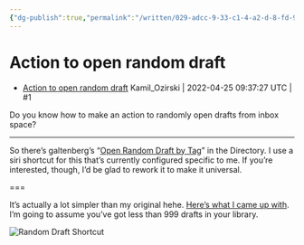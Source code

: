 ```yaml
---
{"dg-publish":true,"permalink":"/written/029-adcc-9-33-c1-4-a2-d-8-fd-9-3-f738-c939212/","dgHomeLink":true,"dgPassFrontmatter":false}
---
```


# Action to open random draft
- [Action to open random draft](https://forums.getdrafts.com/t/action-to-open-random-draft/12543)
Kamil_Ozirski | 2022-04-25 09:37:27 UTC | #1

Do you know how to make an action to randomly open drafts from inbox space?

-------------------------

So there’s galtenberg’s “[Open Random Draft by Tag](https://actions.getdrafts.com/a/1GC)” in the Directory. I use a siri shortcut for this that’s currently configured specific to me. If you’re interested, though, I’d be glad to rework it to make it universal.

===

It’s actually a lot simpler than my original hehe. [Here’s what I came up with](https://www.icloud.com/shortcuts/4631589e04a94aa2a1599ebec9445ffa). I’m going to assume you’ve got less than 999 drafts in your library.

![Random Draft Shortcut](https://i.snap.as/ccv8EKoc.png)